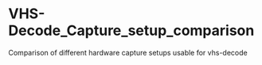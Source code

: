 # VHS-Decode_Capture_setup_comparison
Comparison of different hardware capture setups usable for vhs-decode
